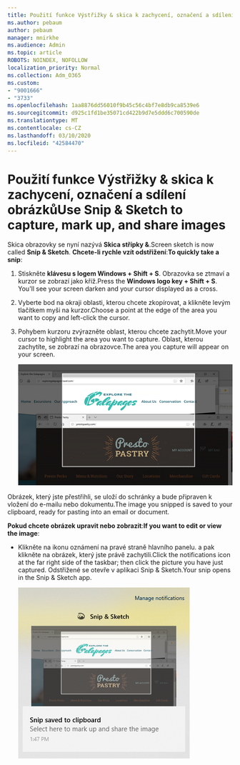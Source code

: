 ```yaml
---
title: Použití funkce Výstřižky & skica k zachycení, označení a sdílení obrázků
ms.author: pebaum
author: pebaum
manager: mnirkhe
ms.audience: Admin
ms.topic: article
ROBOTS: NOINDEX, NOFOLLOW
localization_priority: Normal
ms.collection: Adm_O365
ms.custom:
- "9001666"
- "3733"
ms.openlocfilehash: 1aa8876dd56010f9b45c56c4bf7e8db9ca8539e6
ms.sourcegitcommit: d925c1fd1be35071cd422b9d7e5ddd6c700590de
ms.translationtype: MT
ms.contentlocale: cs-CZ
ms.lasthandoff: 03/10/2020
ms.locfileid: "42584470"
---
```

# <a name="use-snip--sketch-to-capture-mark-up-and-share-images"></a><span data-ttu-id="7d72a-102">Použití funkce Výstřižky & skica k zachycení, označení a sdílení obrázků</span><span class="sxs-lookup"><span data-stu-id="7d72a-102">Use Snip & Sketch to capture, mark up, and share images</span></span>

<span data-ttu-id="7d72a-103">Skica obrazovky se nyní nazývá **Skica střípky &**.</span><span class="sxs-lookup"><span data-stu-id="7d72a-103">Screen sketch is now called **Snip & Sketch**.</span></span> <span data-ttu-id="7d72a-104">**Chcete-li rychle vzít odstřižení**:</span><span class="sxs-lookup"><span data-stu-id="7d72a-104">**To quickly take a snip**:</span></span>

1. <span data-ttu-id="7d72a-105">Stiskněte **klávesu s logem Windows + Shift + S**. Obrazovka se ztmaví a kurzor se zobrazí jako kříž.</span><span class="sxs-lookup"><span data-stu-id="7d72a-105">Press the **Windows logo key + Shift + S**. You'll see your screen darken and your cursor displayed as a cross.</span></span> 

2. <span data-ttu-id="7d72a-106">Vyberte bod na okraji oblasti, kterou chcete zkopírovat, a klikněte levým tlačítkem myši na kurzor.</span><span class="sxs-lookup"><span data-stu-id="7d72a-106">Choose a point at the edge of the area you want to copy and left-click the cursor.</span></span> 

3. <span data-ttu-id="7d72a-107">Pohybem kurzoru zvýrazněte oblast, kterou chcete zachytit.</span><span class="sxs-lookup"><span data-stu-id="7d72a-107">Move your cursor to highlight the area you want to capture.</span></span> <span data-ttu-id="7d72a-108">Oblast, kterou zachytíte, se zobrazí na obrazovce.</span><span class="sxs-lookup"><span data-stu-id="7d72a-108">The area you capture will appear on your screen.</span></span>

   ![Obrázek zvýrazněného výběru](media/snipone.png)

<span data-ttu-id="7d72a-110">Obrázek, který jste přestřihli, se uloží do schránky a bude připraven k vložení do e-mailu nebo dokumentu.</span><span class="sxs-lookup"><span data-stu-id="7d72a-110">The image you snipped is saved to your clipboard, ready for pasting into an email or document.</span></span> 

<span data-ttu-id="7d72a-111">**Pokud chcete obrázek upravit nebo zobrazit**:</span><span class="sxs-lookup"><span data-stu-id="7d72a-111">**If you want to edit or view the image**:</span></span> 

- <span data-ttu-id="7d72a-112">Klikněte na ikonu oznámení na pravé straně hlavního panelu. a pak klikněte na obrázek, který jste právě zachytili.</span><span class="sxs-lookup"><span data-stu-id="7d72a-112">Click the notifications icon at the far right side of the taskbar; then click the picture you have just captured.</span></span> <span data-ttu-id="7d72a-113">Odstřižené se otevře v aplikaci Snip & Sketch.</span><span class="sxs-lookup"><span data-stu-id="7d72a-113">Your snip opens in the Snip & Sketch app.</span></span>

   ![Obrázek obrázku zobrazeného v aplikaci výstřižky](media/sniptwo.png)

